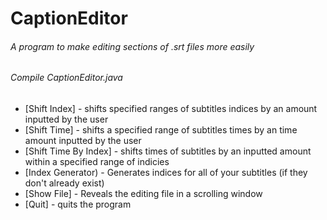 # CaptionEditor
###### A program to make editing sections of .srt files more easily
###### Compile CaptionEditor.java
* [Shift Index] - shifts specified ranges of subtitles indices by an amount inputted by the user
* [Shift Time] - shifts a specified range of subtitles times by an time amount inputted by the user
* [Shift Time By Index] - shifts times of subtitles by an inputted amount within a specified range of indicies
* [Index Generator) - Generates indices for all of your subtitles (if they don't already exist)
* [Show File] - Reveals the editing file in a scrolling window
* [Quit] - quits the program